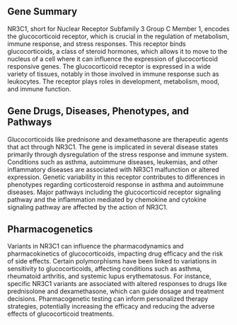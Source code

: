 ## Gene Summary
NR3C1, short for Nuclear Receptor Subfamily 3 Group C Member 1, encodes the glucocorticoid receptor, which is crucial in the regulation of metabolism, immune response, and stress responses. This receptor binds glucocorticoids, a class of steroid hormones, which allows it to move to the nucleus of a cell where it can influence the expression of glucocorticoid responsive genes. The glucocorticoid receptor is expressed in a wide variety of tissues, notably in those involved in immune response such as leukocytes. The receptor plays roles in development, metabolism, mood, and immune function.

## Gene Drugs, Diseases, Phenotypes, and Pathways
Glucocorticoids like prednisone and dexamethasone are therapeutic agents that act through NR3C1. The gene is implicated in several disease states primarily through dysregulation of the stress response and immune system. Conditions such as asthma, autoimmune diseases, leukemias, and other inflammatory diseases are associated with NR3C1 malfunction or altered expression. Genetic variability in this receptor contributes to differences in phenotypes regarding corticosteroid response in asthma and autoimmune diseases. Major pathways including the glucocorticoid receptor signaling pathway and the inflammation mediated by chemokine and cytokine signaling pathway are affected by the action of NR3C1.

## Pharmacogenetics
Variants in NR3C1 can influence the pharmacodynamics and pharmacokinetics of glucocorticoids, impacting drug efficacy and the risk of side effects. Certain polymorphisms have been linked to variations in sensitivity to glucocorticoids, affecting conditions such as asthma, rheumatoid arthritis, and systemic lupus erythematosus. For instance, specific NR3C1 variants are associated with altered responses to drugs like prednisolone and dexamethasone, which can guide dosage and treatment decisions. Pharmacogenetic testing can inform personalized therapy strategies, potentially increasing the efficacy and reducing the adverse effects of glucocorticoid treatments.